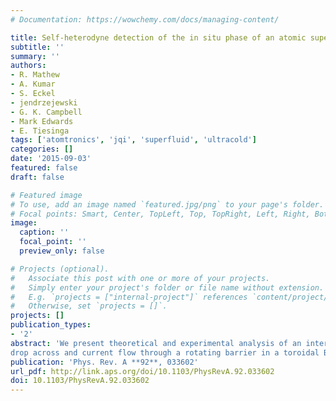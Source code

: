 ```yaml
---
# Documentation: https://wowchemy.com/docs/managing-content/

title: Self-heterodyne detection of the in situ phase of an atomic superconducting quantum interference device
subtitle: ''
summary: ''
authors:
- R. Mathew
- A. Kumar
- S. Eckel
- jendrzejewski
- G. K. Campbell
- Mark Edwards
- E. Tiesinga
tags: ['atomtronics', 'jqi', 'superfluid', 'ultracold']
categories: []
date: '2015-09-03'
featured: false
draft: false

# Featured image
# To use, add an image named `featured.jpg/png` to your page's folder.
# Focal points: Smart, Center, TopLeft, Top, TopRight, Left, Right, BottomLeft, Bottom, BottomRight.
image:
  caption: ''
  focal_point: ''
  preview_only: false

# Projects (optional).
#   Associate this post with one or more of your projects.
#   Simply enter your project's folder or file name without extension.
#   E.g. `projects = ["internal-project"]` references `content/project/deep-learning/index.md`.
#   Otherwise, set `projects = []`.
projects: []
publication_types:
- '2'
abstract: 'We present theoretical and experimental analysis of an interferometric measurement of the in situ phase
drop across and current flow through a rotating barrier in a toroidal Bose-Einstein condensate (BEC). This experiment is the atomic analog of the rf-superconducting quantum interference device (SQUID). The phase drop is extracted from a spiral-shaped density profile created by the spatial interference of the expanding toroidal BEC and a reference BEC after release from all trapping potentials. We characterize the interferometer when it contains a single particle, which is initially in a coherent superposition of a torus and reference state, as well as when it contains a many-body state in the mean-field approximation. The single-particle picture is sufficient to explain the origin of the spirals, to relate the phase-drop across the barrier to the geometry of a spiral, and to bound the expansion times for which the in situ phase can be accurately determined. Mean-field estimates and numerical simulations show that the interatomic interactions shorten the expansion time scales compared to the single-particle case. Finally, we compare the mean-field simulations with our experimental data and confirm that the interferometer indeed accurately measures the in situ phase drop.'
publication: 'Phys. Rev. A **92**, 033602'
url_pdf: http://link.aps.org/doi/10.1103/PhysRevA.92.033602
doi: 10.1103/PhysRevA.92.033602
---
```

